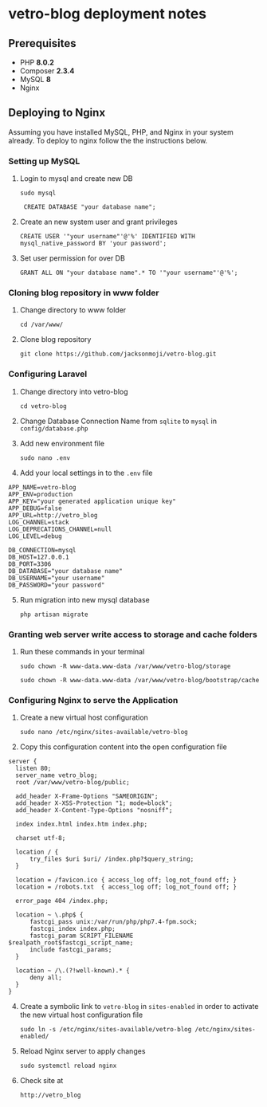 # vetro-blog deployment notes

## Prerequisites

-   PHP **8.0.2**
-   Composer **2.3.4**
-   MySQL **8**
-   Nginx

## Deploying to Nginx

Assuming you have installed MySQL, PHP, and Nginx in your system already. To deploy to nginx follow the the instructions below.

### Setting up MySQL

1.  Login to mysql and create new DB

    `sudo mysql`

    ` CREATE DATABASE "your database name";`

2.  Create an new system user and grant privileges

    `CREATE USER '"your username"'@'%' IDENTIFIED WITH mysql_native_password BY 'your password';`

3.  Set user permission for over DB

    `GRANT ALL ON "your database name".* TO '"your username"'@'%';`

### Cloning blog repository in www folder

1.  Change directory to www folder

    `cd /var/www/`

2.  Clone blog repository

    `git clone https://github.com/jacksonmoji/vetro-blog.git`

### Configuring Laravel

1.  Change directory into vetro-blog

    `cd vetro-blog`

2.  Change Database Connection Name from `sqlite` to `mysql` in `config/database.php`
3.  Add new environment file

    `sudo nano .env`

4.  Add your local settings in to the `.env` file

```
APP_NAME=vetro-blog
APP_ENV=production
APP_KEY="your generated application unique key"
APP_DEBUG=false
APP_URL=http://vetro_blog
LOG_CHANNEL=stack
LOG_DEPRECATIONS_CHANNEL=null
LOG_LEVEL=debug

DB_CONNECTION=mysql
DB_HOST=127.0.0.1
DB_PORT=3306
DB_DATABASE="your database name"
DB_USERNAME="your username"
DB_PASSWORD="your password"
```

5.  Run migration into new mysql database

    `php artisan migrate`

### Granting web server write access to storage and cache folders

1.  Run these commands in your terminal

    `sudo chown -R www-data.www-data /var/www/vetro-blog/storage`

    `sudo chown -R www-data.www-data /var/www/vetro-blog/bootstrap/cache`

### Configuring Nginx to serve the Application

1.  Create a new virtual host configuration

    `sudo nano /etc/nginx/sites-available/vetro-blog`

2.  Copy this configuration content into the open configuration file

```
server {
  listen 80;
  server_name vetro_blog;
  root /var/www/vetro-blog/public;

  add_header X-Frame-Options "SAMEORIGIN";
  add_header X-XSS-Protection "1; mode=block";
  add_header X-Content-Type-Options "nosniff";

  index index.html index.htm index.php;

  charset utf-8;

  location / {
      try_files $uri $uri/ /index.php?$query_string;
  }

  location = /favicon.ico { access_log off; log_not_found off; }
  location = /robots.txt  { access_log off; log_not_found off; }

  error_page 404 /index.php;

  location ~ \.php$ {
      fastcgi_pass unix:/var/run/php/php7.4-fpm.sock;
      fastcgi_index index.php;
      fastcgi_param SCRIPT_FILENAME $realpath_root$fastcgi_script_name;
      include fastcgi_params;
  }

  location ~ /\.(?!well-known).* {
      deny all;
  }
}
```

4.  Create a symbolic link to `vetro-blog` in `sites-enabled` in order to activate the new virtual host configuration file

    `sudo ln -s /etc/nginx/sites-available/vetro-blog /etc/nginx/sites-enabled/`

5.  Reload Nginx server to apply changes

    `sudo systemctl reload nginx`

6.  Check site at

    `http://vetro_blog`
